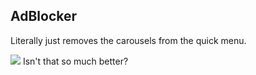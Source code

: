 ## AdBlocker
Literally just removes the carousels from the quick menu.

![](https://i.imgur.com/Q9VTjJj.png)
Isn't that so much better?
